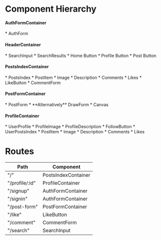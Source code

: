<h1>Component Hierarchy</h1>

<h4>AuthFormContainer</h4>
* AuthForm

<h4>HeaderContainer</h4>
* SearchInput
  * SearchResults
* Home Button
* Profile Button
* Post Button

<h4>PostsIndexContainer</h4>
* PostsIndex
  * PostItem
    * Image
    * Description
    * Comments
    * Likes
    * LikeButton
    * CommentForm

<h4>PostFormContainer</h4>
  * PostForm
  * **Alternatively** DrawForm
    * Canvas

<h4>ProfileContainer</h4>
* UserProfile
  * ProfileImage
  * ProfileDescription
  * FollowButton
* UserPostsIndex
  * PostItem
    * Image
    * Description
    * Comments
    * Likes


<h1>Routes</h4>

Path           | Component
---------------|----------
"/"            |PostsIndexContainer
"/profile/:id" |ProfileContainer
"/signup"      |AuthFormContainer
"/signin"      |AuthFormContainer
"/post-form"   |PostFormContainer
"/like"        |LikeButton
"/comment"     |CommentForm
"/search"      |SearchInput
